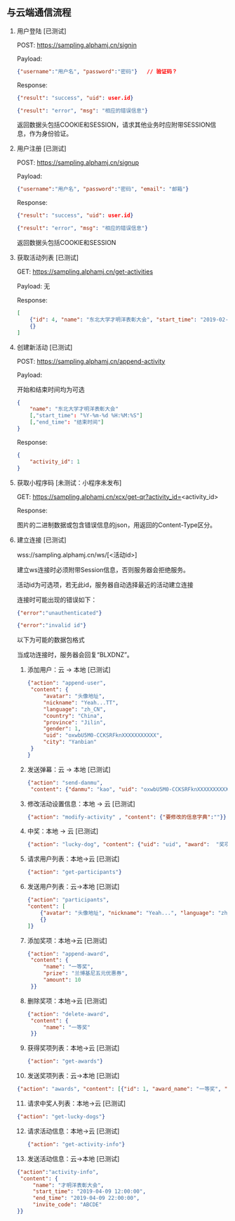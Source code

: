 ## 与云端通信流程

1. 用户登陆 [已测试]

   POST: https://sampling.alphamj.cn/signin

   Payload: 

   ```json
   {"username":"用户名", "password":"密码"}   // 验证码？
   ```

   Response: 
   ```json
   {"result": "success", "uid": user.id}
   ```
   ```json
   {"result": "error", "msg": "相应的错误信息"}
   ```

   返回数据头包括COOKIE和SESSION，请求其他业务时应附带SESSION信息，作为身份验证。

2. 用户注册 [已测试]

   POST: https://sampling.alphamj.cn/signup

   Payload: 
   ```json
   {"username":"用户名", "password":"密码", "email": "邮箱"}
   ```

   Response: 
   ```json
   {"result": "success", "uid": user.id}
   ```
   ```json
   {"result": "error", "msg": "相应的错误信息"}
   ```

   返回数据头包括COOKIE和SESSION

3. 获取活动列表 [已测试]

   GET: https://sampling.alphamj.cn/get-activities

   Payload: 无

   Response: 

   ```json
   [
       {"id": 4, "name": "东北大学才明洋表彰大会", "start_time": "2019-02-30 08:20:18", "end_time": "2019-2-31 20:17:24"},
       {}
   ]
   ```

4. 创建新活动 [已测试]

   POST: https://sampling.alphamj.cn/append-activity

   Payload:

   开始和结束时间均为可选

   ```json
   {
       "name": "东北大学才明洋表彰大会"
       [,"start_time": "%Y-%m-%d %H:%M:%S"]
       [,"end_time": "结束时间"]
   }
   ```

   Response:

   ```json
   {
       "activity_id": 1
   }
   ```

5. 获取小程序码 [未测试：小程序未发布]

   GET: https://sampling.alphamj.cn/xcx/get-qr?activity_id=<activity_id>

   Response:

   图片的二进制数据或包含错误信息的json，用返回的Content-Type区分。

6. 建立连接 [已测试]

   wss://sampling.alphamj.cn/ws/[<活动id>]

   建立ws连接时必须附带Session信息，否则服务器会拒绝服务。

   活动id为可选项，若无此id，服务器自动选择最近的活动建立连接

   连接时可能出现的错误如下：

   ```json
   {"error":"unauthenticated"}
   ```
   ```json
   {"error":"invalid id"}
   ```

   以下为可能的数据包格式

   当成功连接时，服务器会回复“BLXDNZ”。

   1. 添加用户：云 -> 本地 [已测试]

      ```json
      {"action": "append-user", 
       "content": {
           "avatar": "头像地址", 
           "nickname": "Yeah...TT", 
           "language": "zh_CN", 
           "country": "China", 
           "province": "Jilin", 
           "gender": 1, 
           "uid": "oxwbU5M0-CCKSRFknXXXXXXXXXXX", 
           "city": "Yanbian"
       }
      }
      ```

   2. 发送弹幕：云 -> 本地 [已测试]

      ```json
      {"action": "send-danmu", 
       "content": {"danmu": "kao", "uid": "oxwbU5M0-CCKSRFknXXXXXXXXXXX"}}
      ```

   3. 修改活动设置信息：本地 -> 云 [已测试]

      ```json
      {"action": "modify-activity" , "content": {"要修改的信息字典":""}}
      ```

   4. 中奖：本地 -> 云  [已测试]

      ```json
      {"action": "lucky-dog", "content": {"uid": "uid", "award":  "奖项名称"}}
      ```

   5. 请求用户列表：本地->云 [已测试]

      ```json
      {"action": "get-participants"}
      ```

   6. 发送用户列表：云->本地 [已测试]

      ```json
      {"action": "participants", 
      "content": [
          {"avatar": "头像地址", "nickname": "Yeah...", "language": "zh_CN", "nickName": "Yeah...", "country": "China", "province": "Jilin", "gender": 1, "uid": "oxwbU5M0-CCKSRFknXXXXXXXXXXX", "city": "Yanbian"},
          {}
      ]}
      ```

   7. 添加奖项：本地->云 [已测试]

      ```json
      {"action": "append-award",
       "content": {
           "name": "一等奖",
           "prize": "兰博基尼五元优惠券",
           "amount": 10
       }}
      ```

   8. 删除奖项：本地->云 [已测试]

      ```json
      {"action": "delete-award",
       "content": {
           "name": "一等奖"
       }}
      ```

   9. 获得奖项列表：本地->云 [已测试]

      ```json
      {"action": "get-awards"}
      ```

   10. 发送奖项列表：云->本地 [已测试]

     ```json
     {"action": "awards", "content": [{"id": 1, "award_name": "一等奖", "prize_name": "兰博基尼五元优惠券", "amount": 10, "activity_id": 1}]}
     ```

   11. 请求中奖人列表：本地->云 [已测试]

      ```json
      {"action": "get-lucky-dogs"}
      ```

   12. 请求活动信息：本地->云 [已测试]

       ```json
       {"action": "get-activity-info"}
       ```

   13. 发送活动信息：云->本地 [已测试]

      ```json
      {"action":"activity-info",
       "content": {
           "name": "才明洋表彰大会",
           "start_time": "2019-04-09 12:00:00",
           "end_time": "2019-04-09 22:00:00",
           "invite_code": "ABCDE"
      }}
      ```

